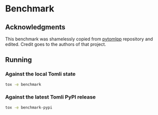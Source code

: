 # Benchmark

## Acknowledgments

This benchmark was shamelessly copied from
[pytomlpp](https://github.com/bobfang1992/pytomlpp/tree/e6b03726f8347c6a6757f520ad1b5fab68ed8534/benchmark)
repository and edited.
Credit goes to the authors of that project.

## Running

### Against the local Tomli state

```bash
tox -e benchmark
```

### Against the latest Tomli PyPI release

```bash
tox -e benchmark-pypi
```

